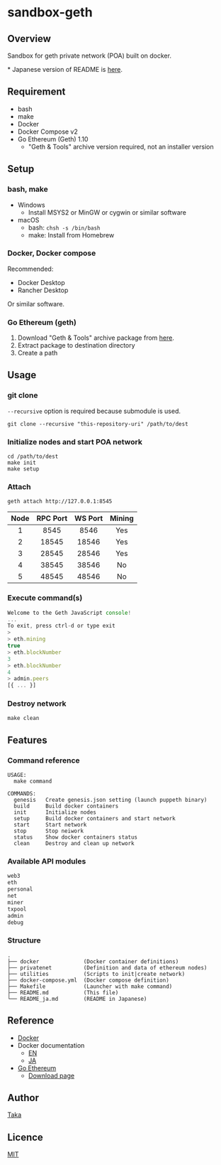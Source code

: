 # sandbox-geth

## Overview

Sandbox for geth private network (POA) built on docker.

\* Japanese version of README is [here](./README_ja.md).

## Requirement

- bash
- make
- Docker
- Docker Compose v2
- Go Ethereum (Geth) 1.10
  - "Geth & Tools" archive version required, not an installer version

## Setup

### bash, make

- Windows
  - Install MSYS2 or MinGW or cygwin or similar software
- macOS
  - bash: `chsh -s /bin/bash`
  - make: Install from Homebrew

### Docker, Docker compose

Recommended:
- Docker Desktop
- Rancher Desktop

Or similar software.

### Go Ethereum (geth)

1. Download "Geth & Tools" archive package from [here](https://geth.ethereum.org/downloads/).
2. Extract package to destination directory
3. Create a path

## Usage

### git clone

`--recursive` option is required because submodule is used.

```shell
git clone --recursive "this-repository-uri" /path/to/dest
```

### Initialize nodes and start POA network

```shell
cd /path/to/dest
make init
make setup
```

### Attach

```shell
geth attach http://127.0.0.1:8545
```

| Node | RPC Port | WS Port | Mining |
|:----:|:--------:|:-------:|:------:|
|  1   |   8545   |  8546   |  Yes   |
|  2   |  18545   |  18546  |  Yes   |
|  3   |  28545   |  28546  |  Yes   |
|  4   |  38545   |  38546  |   No   |
|  5   |  48545   |  48546  |   No   |

### Execute command(s)

```javascript
Welcome to the Geth JavaScript console!
...
To exit, press ctrl-d or type exit
>
> eth.mining
true
> eth.blockNumber
3
> eth.blockNumber
4
> admin.peers
[{ ... }]
```

### Destroy network

```shell
make clean
```

## Features

### Command reference

```shell
USAGE:
  make command

COMMANDS:
  genesis   Create genesis.json setting (launch puppeth binary)
  build     Build docker containers
  init      Initialize nodes
  setup     Build docker containers and start network
  start     Start network
  stop      Stop neiwork
  status    Show docker containers status
  clean     Destroy and clean up network
```

### Available API modules

```javascript
web3
eth
personal
net
miner
txpool
admin
debug
```

### Structure

```
.
├── docker              (Docker container definitions)
├── privatenet          (Definition and data of ethereum nodes)
├── utilities           (Scripts to init|create network)
├── docker-compose.yml  (Docker compose definition)
├── Makefile            (Launcher with make command)
├── README.md           (This file)
└── README_ja.md        (README in Japanese)
```

## Reference

- [Docker](https://www.docker.com/)
- Docker documentation
  - [EN](https://docs.docker.com/)
  - [JA](https://docs.docker.jp/)
- [Go Ethereum](https://geth.ethereum.org/)
  - [Download page](https://geth.ethereum.org/downloads/)

## Author

[Taka](https://github.com/taka-tactical/)

## Licence

[MIT](https://opensource.org/licenses/mit-license.php)
